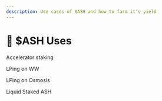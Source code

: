 ```yaml
---
description: Use cases of $ASH and how to farm it's yield
---
```


# 🚙 $ASH Uses

Accelerator staking

LPing on WW

LPing on Osmosis

Liquid Staked ASH
